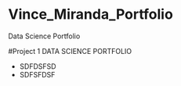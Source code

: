 # Vince_Miranda_Portfolio
Data Science Portfolio

#Project 1 DATA SCIENCE PORTFOLIO 
- SDFDSFSD
- SDFSFDSF
